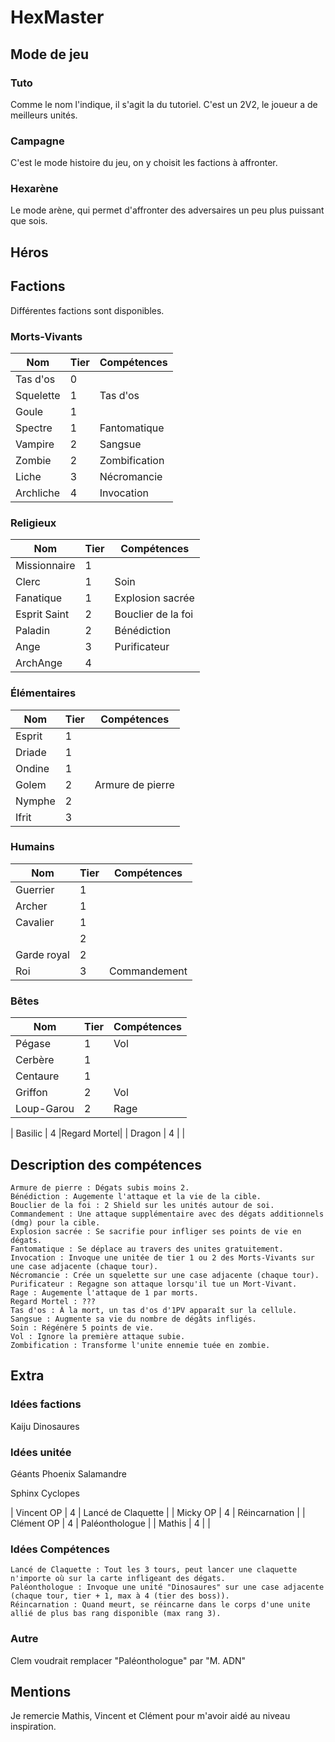 # HexMaster


## Mode de jeu

### Tuto
Comme le nom l'indique, il s'agit la du tutoriel. 
C'est un 2V2, le joueur a de meilleurs unités.

### Campagne
C'est le mode histoire du jeu, on y choisit les factions à affronter.

### Hexarène
Le mode arène, qui permet d'affronter des adversaires un peu plus puissant que sois.

## Héros

## Factions

Différentes factions sont disponibles.

### Morts-Vivants

| Nom       | Tier | Compétences |
|-----------|------|-------------|
| Tas d'os  | 0    |             |
| Squelette | 1    |  Tas d'os   |
| Goule     | 1    |             |
| Spectre   | 1    |Fantomatique |
| Vampire   | 2    |   Sangsue   |
| Zombie    | 2    |Zombification|
| Liche     | 3    | Nécromancie |
| Archliche | 4    | Invocation  |

### Religieux

| Nom              | Tier | Compétences      |
|------------------|------|------------------|
| Missionnaire     | 1    |                  |
| Clerc            | 1    |     Soin         |
| Fanatique        | 1    | Explosion sacrée |
| Esprit Saint     | 2    |Bouclier de la foi|
| Paladin          | 2    | Bénédiction      |
| Ange             | 3    | Purificateur     |
| ArchAnge         | 4    |                  |

### Élémentaires

| Nom       | Tier | Compétences    |
|-----------|------|----------------|
| Esprit    | 1    |                |
| Driade    |  1   |                |
| Ondine    | 1    |                |
| Golem     | 2    |Armure de pierre|
| Nymphe    | 2    |                |
| Ifrit     | 3    |                |

### Humains

| Nom         | Tier | Compétences |
|-------------|------|-------------|
| Guerrier    | 1    |             |
| Archer      | 1    |             |
| Cavalier    | 1    |             |
|             | 2    |             |
| Garde royal | 2    |             |
|   Roi       | 3    |Commandement |


### Bêtes

| Nom      | Tier | Compétences |
|----------|------|-------------|
| Pégase   | 1    |    Vol      |
| Cerbère  | 1    |             |
| Centaure | 1    |             |
| Griffon  | 2    |    Vol      |
|Loup-Garou| 2    |    Rage     |

| Basilic  | 4    |Regard Mortel|
| Dragon   | 4    |             |

## Description des compétences

    Armure de pierre : Dégats subis moins 2.
    Bénédiction : Augemente l'attaque et la vie de la cible.
    Bouclier de la foi : 2 Shield sur les unités autour de soi.
    Commandement : Une attaque supplémentaire avec des dégats additionnels (dmg) pour la cible.
    Explosion sacrée : Se sacrifie pour infliger ses points de vie en dégats.
    Fantomatique : Se déplace au travers des unites gratuitement.
    Invocation : Invoque une unitée de tier 1 ou 2 des Morts-Vivants sur une case adjacente (chaque tour).
    Nécromancie : Crée un squelette sur une case adjacente (chaque tour).
    Purificateur : Regagne son attaque lorsqu'il tue un Mort-Vivant.
    Rage : Augemente l'attaque de 1 par morts.
    Regard Mortel : ???
    Tas d'os : À la mort, un tas d'os d'1PV apparaît sur la cellule.
    Sangsue : Augmente sa vie du nombre de dégâts infligés.
    Soin : Régénère 5 points de vie.
    Vol : Ignore la première attaque subie.
    Zombification : Transforme l'unite ennemie tuée en zombie.

## Extra

### 

### Idées factions
Kaiju
Dinosaures


### Idées unitée

Géants 
Phoenix 
Salamandre 

Sphinx 
Cyclopes 

| Vincent OP | 4    | Lancé de Claquette |
| Micky   OP | 4    | Réincarnation      |
| Clément OP | 4    | Paléonthologue     |
| Mathis     | 4    |                    |

### Idées Compétences
    Lancé de Claquette : Tout les 3 tours, peut lancer une claquette n'importe où sur la carte infligeant des dégats.
    Paléonthologue : Invoque une unité "Dinosaures" sur une case adjacente (chaque tour, tier + 1, max à 4 (tier des boss)).
    Réincarnation : Quand meurt, se réincarne dans le corps d'une unite allié de plus bas rang disponible (max rang 3).


### Autre
Clem voudrait remplacer "Paléonthologue" par "M. ADN"

## Mentions

Je remercie Mathis, Vincent et Clément pour m'avoir aidé au niveau inspiration.
